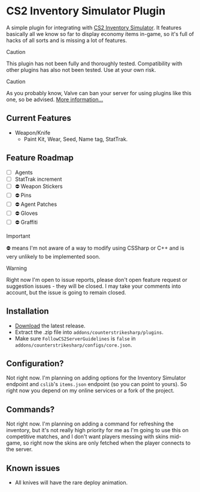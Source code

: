 # CS2 Inventory Simulator Plugin

A simple plugin for integrating with [CS2 Inventory Simulator](https://inventory.cstrike.app). It features basically all we know so far to display economy items in-game, so it's full of hacks of all sorts and is missing a lot of features.

> [!CAUTION]
> This plugin has not been fully and thoroughly tested. Compatibility with other plugins has also not been tested. Use at your own risk.

> [!CAUTION]
> As you probably know, Valve can ban your server for using plugins like this one, so be advised. [More information...](https://blog.counter-strike.net/index.php/server_guidelines)

## Current Features

- Weapon/Knife
  - Paint Kit, Wear, Seed, Name tag, StatTrak.

## Feature Roadmap

- [ ] Agents
- [ ] StatTrak increment
- [ ] ⛔ Weapon Stickers
- [ ] ⛔ Pins
- [ ] ⛔ Agent Patches
- [ ] ⛔ Gloves
- [ ] ⛔ Graffiti

> [!IMPORTANT]  
> ⛔ means I'm not aware of a way to modify using CSSharp or C++ and is very unlikely to be implemented soon.

> [!WARNING]  
> Right now I'm open to issue reports, please don't open feature request or suggestion issues - they will be closed. I may take your comments into account, but the issue is going to remain closed.

## Installation

- [Download](https://github.com/ianlucas/cs2-InventorySimulatorPlugin/releases) the latest release.
- Extract the .zip file into `addons/counterstrikesharp/plugins`.
- Make sure `FollowCS2ServerGuidelines` is `false` in `addons/counterstrikesharp/configs/core.json`.

## Configuration?

Not right now. I'm planning on adding options for the Inventory Simulator endpoint and `cslib`'s `items.json` endpoint (so you can point to yours). So right now you depend on my online services or a fork of the project.

## Commands?

Not right now. I'm planning on adding a command for refreshing the inventory, but it's not really high priority for me as I'm going to use this on competitive matches, and I don't want players messing with skins mid-game, so right now the skins are only fetched when the player connects to the server.

## Known issues

- All knives will have the rare deploy animation.
